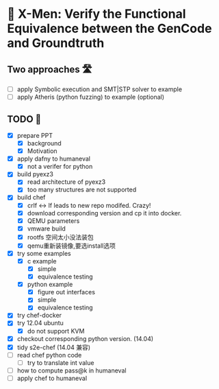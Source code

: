 # 🤖 X-Men: Verify the Functional Equivalence between the GenCode and Groundtruth
## Two approaches 🛣️
- [ ] apply Symbolic execution and SMT|STP solver to example
- [ ] apply Atheris (python fuzzing) to example (optional)
## TODO 📃
- [x] prepare PPT
  - [x] background
  - [x] Motivation
- [x] apply dafny to humaneval
  - [x] not a verifer for python
- [x] build pyexz3
  - [x] read architecture of pyexz3
  - [x] too many structures are not supported
- [x] build chef
  - [x] crlf <-> lf leads to new repo modifed. Crazy!
  - [x] download corresponding version and cp it into docker.
  - [x] QEMU parameters
  - [x] vmware build
  - [x] rootfs 空间太小没法装包
  - [x] qemu重新装镜像,要选install选项
- [x] try some examples
  - [x] c example
    - [x] simple
    - [x] equivalence testing
  - [x] python example
    - [x] figure out interfaces
    - [x] simple
    - [x] equivalence testing
- [x] try chef-docker
- [x] try 12.04 ubuntu
  - [x] do not support KVM
- [x] checkout corresponding python version. (14.04)
- [x] tidy s2e-chef (14.04 兼容)
- [ ] read chef python code
  - [ ] try to translate int value
- [ ] how to compute pass@k in humaneval
- [ ] apply chef to humaneval